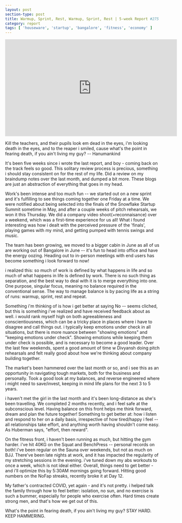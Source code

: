 ```yaml
---
layout: post
section-type: post
title: Warmup, Sprint, Rest, Warmup, Sprint, Rest | 5-week Report #275
category: report
tags: [ 'houseware', 'startup', 'bangalore', 'fitness', 'economy' ]
---
```


<iframe width="560" height="315" src="https://www.youtube.com/embed/7wtBtXTGJQk" title="YouTube video player" frameborder="0" allow="accelerometer; autoplay; clipboard-write; encrypted-media; gyroscope; picture-in-picture" allowfullscreen></iframe>

Kill the teachers, and their pupils look em dead in the eyes,
i'm looking death in the eyes,
and to the reaper i smiled,
cause what's the point in fearing death, if you ain't living my guy?
-- Hanumankind

It's been five weeks since i wrote the last report, and boy - coming back on the track feels so good. This solitary review process is precious, something i should stay consistent on for the rest of my life. Did a review on my braindump notes over the last month, and dumped a bit more. These blogs are just an abstraction of everything that goes in my head.

Work's been intense and too much fun -- we started out on a new sprint and it's fulfilling to see things coming together one Friday at a time. We were notified about being selected into the finals of the Snowflake Startup Summit sometime in May, and after a couple weeks of pitch rehearsals, we won it this Thursday. We did a company video shoot(+reconnaisance) over a weekend, which was a first-time experience for us all! What i found interesting was how i dealt with the perceived pressure of the 'finals', playing games with my mind, and getting pumped with tennis swings and music.

The team has been growing, we moved to a bigger cabin in June as all of us are working out of Bangalore in June -- it's fun to head into office and have the energy oozing. Heading out to in-person meetings with end users has become something i look forward to now!

i realized this: so much of work is defined by what happens in life and so much of what happens in life is defined by work. There is no such thing as separation, and the best way to deal with it is to merge everything into one. One purpose, singular focus, meaning no balance required in the conventional sense. The way to manage balance is by pacing life as a string of runs: warmup, sprint, rest and repeat.

Something i'm thinking of is how i get better at saying No -- seems cliched, but this is something i've realized and have received feedback about as well. i would rank myself high on both agreeableness and conscientiousness, which can be a tricky place in places where i have to disagree and call things out. i typically keep emotions under check in all situations, but there is more nuance between "showing emotions" and "keeping emotions under check". Showing emotions while keeping them under check is possible, and is necessary to become a good leader. Over the last few weekends, spent a good amount of time w Divyansh doing pitch rehearsals and felt really good about how we're thinking about company building together.

The market's been hammered over the last month or so, and i see this as an opportunity in navigating tough markets, both for the business and personally. Took a good look at my balances, and reverse engineered where i might need to save/invest, keeping in mind life plans for the next 3 to 5 years. 

i haven't met the girl in the last month and it's been long-distance as she's been travelling. We completed 2 months recently, and i feel safe at the subconscious level. Having balance on this front helps me think forward, dream and plan the future together! Something to get better at: how i listen and respond to her on a daily basis, irrespective of how tired/happy i feel -- all relationships take effort, and anything worth having shouldn't come easy. As Huberman says, "effort, then reward".

On the fitness front, i haven't been running as much, but hitting the gym harder. i've hit 40KG on the Squat and BenchPress -- personal records on both! i've been regular on the Sauna over weekends, but not as much on BJJ. There've been late nights at work, and it has impacted the regularity of my stretching sessions in the evening. i've tuned down my abs workouts to once a week, which is not ideal either. Overall, things need to get better - and i'll optimize this by 5:30AM mornings going forward. Hitting good numbers on the NoFap streaks, recently broke it at Day 12.

My father's contracted COVID, yet again - and it's not pretty. i helped talk the family through how to feel better: isolation, no sun, and no exercise is such a bummer, especially for people who exercise often. Hard times create strong men, and that's how we get out of this. 

What's the point in fearing death, if you ain't living my guy? 
STAY HARD. KEEP HAMMERING.